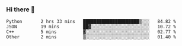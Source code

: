 ### Hi there 👋

<!--START_SECTION:waka-->

```text
Python       2 hrs 33 mins   █████████████████████▒░░░   84.82 %
JSON         19 mins         ██▓░░░░░░░░░░░░░░░░░░░░░░   10.72 %
C++          5 mins          ▓░░░░░░░░░░░░░░░░░░░░░░░░   02.77 %
Other        2 mins          ▒░░░░░░░░░░░░░░░░░░░░░░░░   01.40 %
```

<!--END_SECTION:waka-->
<!--
**Boombag0607/Boombag0607** is a ✨ _special_ ✨ repository because its `README.md` (this file) appears on your GitHub profile.

Here are some ideas to get you started:

- 🔭 I’m currently working on ...
- 🌱 I’m currently learning ...
- 👯 I’m looking to collaborate on ...
- 🤔 I’m looking for help with ...
- 💬 Ask me about ...
- 📫 How to reach me: ...
- 😄 Pronouns: ...
- ⚡ Fun fact: ...
-->
